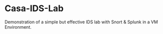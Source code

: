 # Casa-IDS-Lab
Demonstration of a simple but effective IDS lab with Snort &amp; Splunk in a VM Environment.
